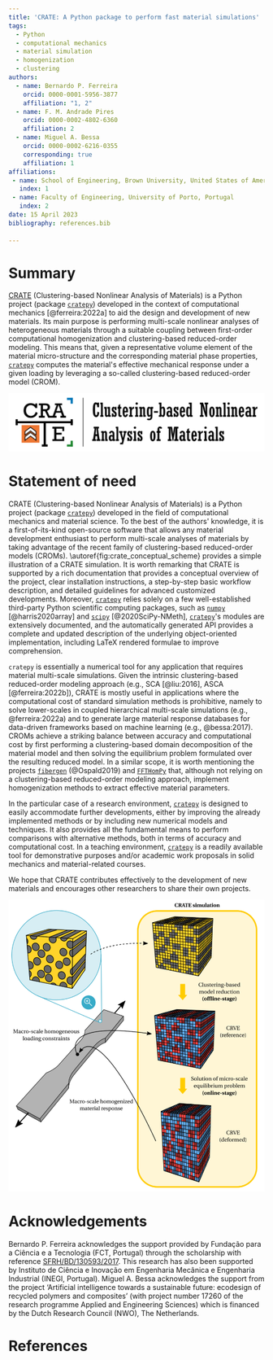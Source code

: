 ```yaml
---
title: 'CRATE: A Python package to perform fast material simulations'
tags:
  - Python
  - computational mechanics
  - material simulation
  - homogenization
  - clustering
authors:
  - name: Bernardo P. Ferreira
    orcid: 0000-0001-5956-3877
    affiliation: "1, 2"
  - name: F. M. Andrade Pires
    orcid: 0000-0002-4802-6360
    affiliation: 2
  - name: Miguel A. Bessa
    orcid: 0000-0002-6216-0355
    corresponding: true
    affiliation: 1
affiliations:
 - name: School of Engineering, Brown University, United States of America
   index: 1
 - name: Faculty of Engineering, University of Porto, Portugal
   index: 2
date: 15 April 2023
bibliography: references.bib

---
```


# Summary

[CRATE](https://github.com/bessagroup/CRATE) (Clustering-based Nonlinear Analysis of Materials) is a Python project (package [`cratepy`](https://pypi.org/project/cratepy/)) developed in the context of computational mechanics [@ferreira:2022a] to aid the design and development of new materials. Its main purpose is performing multi-scale nonlinear analyses of heterogeneous materials through a suitable coupling between first-order computational homogenization and clustering-based reduced-order modeling. This means that, given a representative volume element of the material micro-structure and the corresponding material phase properties, [`cratepy`](https://pypi.org/project/cratepy/) computes the material's effective mechanical response under a given loading by leveraging a so-called clustering-based reduced-order model (CROM).

![Logo of CRATE ([`cratepy`](https://pypi.org/project/cratepy/)). \label{fig:crate_logo_horizontal_long}](crate_logo_horizontal_long.png)

# Statement of need

CRATE (Clustering-based Nonlinear Analysis of Materials) is a Python project (package [`cratepy`](https://pypi.org/project/cratepy/)) developed in the field of computational mechanics and material science. To the best of the authors' knowledge, it is a first-of-its-kind open-source software that allows any material development enthusiast to perform multi-scale analyses of materials by taking advantage of the recent family of clustering-based reduced-order models (CROMs). \autoref{fig:crate_conceptual_scheme} provides a simple illustration of a CRATE simulation. It is worth remarking that CRATE is supported by a rich documentation that provides a conceptual overview of the project, clear installation instructions, a step-by-step basic workflow description, and detailed guidelines for advanced customized developments. Moreover, [`cratepy`](https://pypi.org/project/cratepy/) relies solely on a few well-established third-party Python scientific computing packages, such as [`numpy`](https://pypi.org/project/numpy/) [@harris2020array] and [`scipy`](https://pypi.org/project/scipy/) [@2020SciPy-NMeth], [`cratepy`](https://pypi.org/project/cratepy/)'s modules are extensively documented, and the automatically generated API provides a complete and updated description of the underlying object-oriented implementation, including LaTeX rendered formulae to improve comprehension.

`cratepy` is essentially a numerical tool for any application that requires material multi-scale simulations. Given the intrinsic clustering-based reduced-order modeling approach (e.g., SCA [@liu:2016], ASCA [@ferreira:2022b]), CRATE is mostly useful in applications where the computational cost of standard simulation methods is prohibitive, namely to solve lower-scales in coupled hierarchical multi-scale simulations (e.g., @ferreira:2022a) and to generate large material response databases for data-driven frameworks based on machine learning (e.g., @bessa:2017). CROMs achieve a striking balance between accuracy and computational cost by first performing a clustering-based domain decomposition of the material model and then solving the equilibrium problem formulated over the resulting reduced model. In a similar scope, it is worth mentioning the projects [`fibergen`](https://github.com/fospald/fibergen) (@Ospald2019) and [`FFTHomPy`](https://github.com/vondrejc/FFTHomPy) that, although not relying on a clustering-based reduced-order modeling approach, implement homogenization methods to extract effective material parameters.


In the particular case of a research environment, [`cratepy`](https://pypi.org/project/cratepy/) is designed to easily accommodate further developments, either by improving the already implemented methods or by including new numerical models and techniques. It also provides all the fundamental means to perform comparisons with alternative methods, both in terms of accuracy and computational cost. In a teaching environment, [`cratepy`](https://pypi.org/project/cratepy/) is a readily available tool for demonstrative purposes and/or academic work proposals in solid mechanics and material-related courses.

We hope that CRATE contributes effectively to the development of new materials and encourages other researchers to share their own projects.

![Schematic illustration of CRATE ([`cratepy`](https://pypi.org/project/cratepy/)) simulation.\label{fig:crate_conceptual_scheme}](crate_conceptual_scheme.png)


# Acknowledgements

Bernardo P. Ferreira acknowledges the support provided by Fundação para a Ciência e a Tecnologia (FCT, Portugal) through the scholarship with reference [SFRH/BD/130593/2017](https://www.sciencedirect.com/science/article/pii/S0045782522000895?via%3Dihub#GS1). This research has also been supported by Instituto de Ciência e Inovação em Engenharia Mecânica e Engenharia Industrial (INEGI, Portugal). Miguel A. Bessa acknowledges the support from the project ‘Artificial intelligence towards a sustainable future: ecodesign of recycled polymers and composites’ (with project number 17260 of the research programme Applied and Engineering Sciences) which is financed by the Dutch Research Council (NWO), The Netherlands.

# References
